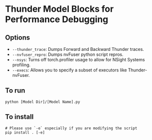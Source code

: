 # Thunder Model Blocks for Performance Debugging

## Options
* `--thunder_trace`: Dumps Forward and Backward Thunder traces.
* `--nvfuser_repro`: Dumps nvFuser python script repros.
* `--nsys`: Turns off torch.profiler usage to allow for NSight Systems profiling.
* `--execs`: Allows you to specify a subset of executors like Thunder-nvFuser.

## To run
```
python [Model Dir]/[Model Name].py
```

## To install
```
# Please use `-e` especially if you are modifying the script
pip install . [-e]
```
